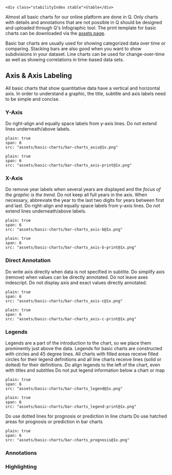 ```html|span-1,no-source,plain
<div class="stabilityIndex stable">Stable</div>
```

Almost all basic charts for our online platform are done in Q. Only charts with details and annotations that are not possible in Q should be designed and uploaded through Q's Infographic tool. The print template for basic charts can be downloaded via the [assets page](assets).

Basic bar charts are usually used for showing categorized data over time or comparing. Stacking bars are also good when you want to show subdivisions in your dataset. Line charts can be used for change-over-time as well as showing correlations in time-based data sets.

## Axis & Axis Labeling
All basic charts that show quantitative data have a vertical and horizontal axis. In order to understand a graphic, the title, subtitle and axis labels need to be simple and concise.

### Y-Axis
Do right-align and equally space labels from y-axis lines.
Do not extend lines underneath/above labels.
```image
plain: true
span: 6
src: "assets/basic-charts/bar-charts_axis@1x.png"
```
```image
plain: true
span: 6
src: "assets/basic-charts/bar-charts_axis-print@1x.png"
```
### X-Axis
Do remove year labels when several years are displayed and the *focus of the graphic is the trend*.
Do not keep all full years in the axis.
When necessary, abbreviate the year to the last two digits for years between first and last.
Do right-align and equally space labels from y-axis lines.
Do not extend lines underneath/above labels.
```image
plain: true
span: 6
src: "assets/basic-charts/bar-charts_axis-b@1x.png"
```
```image
plain: true
span: 6
src: "assets/basic-charts/bar-charts_axis-b-print@1x.png"
```

### Direct Annotation
Do write axis directly when data is not specified in subtitle.
Do simplify axis (remove) when values can be directly annotated.
Do not leave axes indescript.
Do not display axis and exact values directly annotated.
```image
plain: true
span: 6
src: "assets/basic-charts/bar-charts_axis-c@1x.png"
```
```image
plain: true
span: 6
src: "assets/basic-charts/bar-charts_axis-c-print@1x.png"
```

### Legends
Legends are a part of the introduction to the chart, so we place them prominently just above the data. Legends for basic charts are constructed with circles and 45 degree lines. All charts with filled areas receive filled circles for their legend definitions and all line charts receive lines (solid or dotted) for their definitions.
Do align legends to the left of the chart, even with titles and subtitles
Do not put legend information below a chart or map

```image
plain: true
span: 6
src: "assets/basic-charts/bar-charts_legend@1x.png"
```

```image
plain: true
span: 6
src: "assets/basic-charts/bar-charts_legend-print@1x.png"
```

Do use dotted lines for prognosis or prediction in line charts
Do use hatched areas for prognosis or prediction in bar charts
```image
plain: true
span: 6
src: "assets/basic-charts/bar-charts_prognosis@1x.png"
```
### Annotations


### Highlighting
